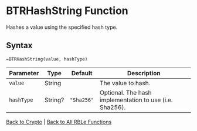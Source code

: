 # BTRHashString Function

Hashes a value using the specified hash type.

## Syntax

```excel
=BTRHashString(value, hashType)
```

Parameter | Type | Default | Description
---|---|---|---
`value` | String |  | The value to hash.
`hashType` | String? | `"Sha256"` | Optional.  The hash implementation to use (i.e. Sha256).

[Back to Crypto](RBLeCrypto.md) | [Back to All RBLe Functions](RBLe.md#function-documentation)